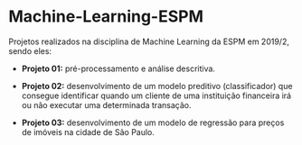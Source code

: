 # Machine-Learning-ESPM
Projetos realizados na disciplina de Machine Learning da ESPM em 2019/2, sendo eles:

- **Projeto 01:** pré-processamento e análise descritiva.

- **Projeto 02:** desenvolvimento de um modelo preditivo (classificador) que consegue identificar quando um cliente de uma instituição financeira irá ou não executar uma determinada transação.

- **Projeto 03:** desenvolvimento de um modelo de regressão para preços de imóveis na cidade de São Paulo.
